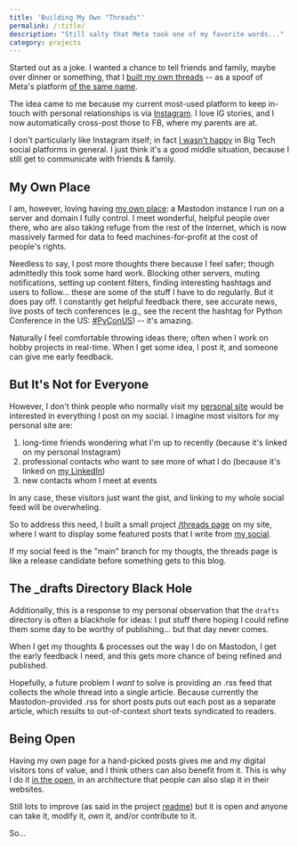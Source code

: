 ```yaml
---
title: 'Building My Own "Threads"'
permalink: /:title/
description: "Still salty that Meta took one of my favorite words..."
category: projects
---
```


Started out as a joke. I wanted a chance to tell friends and family, maybe over dinner or something, that I [built my own threads](https://ayo.ayco.io/threads/112258065967208438) -- as a spoof of Meta's platform [of the same name](https://about.fb.com/news/2023/07/introducing-threads-new-app-text-sharing/).

The idea came to me because my current most-used platform to keep in-touch with personal relationships is via [Instagram](https://instagram.com/ayoayco). I love IG stories, and I now automatically cross-post those to FB, where my parents are at.

I don't particularly like Instagram itself; in fact [I wasn't happy](https://ayos.blog/stopped-tracking-on-my-sites) in Big Tech social platforms in general. I just think it's a good middle situation, because I still get to communicate with friends & family.

## My Own Place

I am, however, loving having [my own place](https://social.ayco.io): a Mastodon instance I run on a server and domain I fully control. I meet wonderful, helpful people over there, who are also taking refuge from the rest of the Internet, which is now massively farmed for data to feed machines-for-profit at the cost of people's rights.

Needless to say, I post more thoughts there because I feel safer; though admittedly this took some hard work. Blocking other servers, muting notifications, setting up content filters, finding interesting hashtags and users to follow... these are some of the stuff I have to do regularly. But it does pay off. I constantly get helpful feedback there, see accurate news, live posts of tech conferences (e.g., see the recent the hashtag for Python Conference in the US: [#PyConUS](https://social.ayco.io/tags/pyconus)) -- it's amazing.

Naturally I feel comfortable throwing ideas there; often when I work on hobby projects in real-time. When I get some idea, I post it, and someone can give me early feedback.

## But It's Not for Everyone

However, I don't think people who normally visit my [personal site](https://ayo.ayco.io) would be interested in everything I post on my social. I imagine most visitors for my personal site are:

1. long-time friends wondering what I'm up to recently (because it's linked on my personal Instagram)
2. professional contacts who want to see more of what I do (because it's linked on [my LinkedIn](https://www.linkedin.com/in/ayoayco))
3. new contacts whom I meet at events

In any case, these visitors just want the gist, and linking to my whole social feed will be overwheling.

So to address this need, I built a small project [/threads page](https://ayo.ayco.io/threads) on my site, where I want to display some featured posts that I write from [my social](https://social.ayco.io).

If my social feed is the "main" branch for my thougts, the threads page is like a release candidate before something gets to this blog.

## The \_drafts Directory Black Hole

Additionally, this is a response to my personal observation that the `drafts` directory is often a blackhole for ideas: I put stuff there hoping I could refine them some day to be worthy of publishing... but that day never comes.

When I get my thoughts & processes out the way I do on Mastodon, I get the early feedback I need, and this gets more chance of being refined and published.

Hopefully, a future problem I _want_ to solve is providing an .rss feed that collects the whole thread into a single article. Because currently the Mastodon-provided .rss for short posts puts out each post as a separate article, which results to out-of-context short texts syndicated to readers.

## Being Open

Having my own page for a hand-picked posts gives me and my digital visitors tons of value, and I think others can also benefit from it. This is why I do it [in the open](https://sr.ht/~ayoayco/personal-site/), in an architecture that people can also slap it in their websites.

Still lots to improve (as said in the project [readme](https://git.sr.ht/~ayoayco/threads#threads)) but it is open and anyone can take it, modify it, _own_ it, and/or contribute to it.

So...
